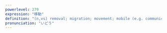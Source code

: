 ```yaml
---
powerlevel: 279
expression: "移動"
definition: "(n,vs) removal; migration; movement; mobile (e.g. communications); (P)"
pronunciation: "いどう"
---
```

